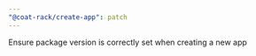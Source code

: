 ```yaml
---
"@coat-rack/create-app": patch
---
```


Ensure package version is correctly set when creating a new app